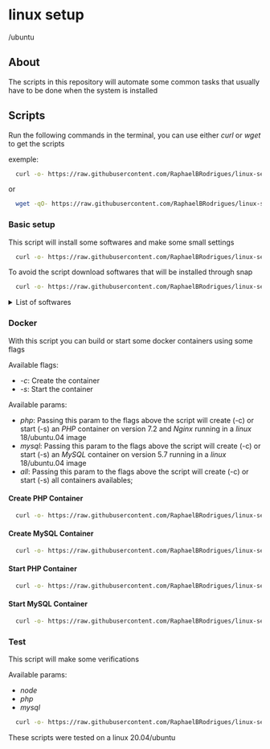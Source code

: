 # linux setup
/ubuntu
## About

The scripts in this repository will automate some common tasks that usually have to be done when the system is installed 

## Scripts

Run the following commands in the terminal, you can use either *curl* or *wget* to get the scripts

exemple:
```sh
  curl -o- https://raw.githubusercontent.com/RaphaelBRodrigues/linux-setup/master/ubuntu/setup.sh | bash;
```
or 
```sh
  wget -qO- https://raw.githubusercontent.com/RaphaelBRodrigues/linux-setup/master/ubuntu/setup.sh | bash;
```


### Basic setup

This script will install some softwares and make some small settings

```sh
  curl -o- https://raw.githubusercontent.com/RaphaelBRodrigues/linux-setup/master/ubuntu/setup.sh | bash;
```

To avoid the script download softwares that will be installed through snap
```sh
  curl -o- https://raw.githubusercontent.com/RaphaelBRodrigues/linux-setup/master/ubuntu/setup.sh | bash -s -- --no-snap
```

<details>
  <summary>
      List of softwares
  </summary>
  <ul>
    <li>
      <a target="_blank" href="https://dbeaver.io/">
        Dbeaver (dpkg)
      </a>
    </li>
    <li>
      <a target="_blank" href="https://www.docker.com/">
        Docker (apt)
      </a>
    </li>
    <li>
      <a target="_blank" href="https://git-scm.com/">
        Git (apt)
      </a>
    </li>
    <li>
      <a target="_blank" href="https://github.com/linuxdeepin/deepin-terminal">
        Deepin terminal (apt)
      </a>
    </li>
    <li>
      <a target="_blank" href="https://www.google.com/intl/pt-BR/chrome/">
        Google Chrome (apt)
      </a>
    </li>
    <li>
      <a target="_blank" href="https://store.steampowered.com/?l=portuguese">
        Steam (dpkg)
      </a>
    </li>
    <li>
      <a target="_blank" href="https://www.java.com/pt-BR/">
        Java (apt)
      </a>
    </li>
    <li>
      <a target="_blank" href="https://nodejs.org/en/">
        NodeJs (apt)
      </a>
    </li>
    <li>
      <a target="_blank" href="https://dbeaver.io/">
        NPM (apt)
      </a>
    </li>
    <li>
      <a target="_blank" href="https://yarnpkg.com/">
        Yarn (npm)
      </a>
    </li>
    <li>
      <a target="_blank" href="https://www.npmjs.com/package/nodemon">
        Nodemon (npm)
      </a>
    </li>
    <li>
      <a target="_blank" href="https://github.com/nvm-sh/nvm">
        NVM (cURL)
      </a>
    </li>
    <li>
      <a target="_blank" href="https://code.visualstudio.com/">
        VSCode (snap)
      </a>
    </li>
    <li>
      <a target="_blank" href="https://www.spotify.com/br/">
        Spotify (snap)
      </a>
    </li>
    <li>
      <a target="_blank" href="https://discord.com/">
        Discord (snap)
      </a>
    </li>
    <li>
      <a target="_blank" href="https://insomnia.rest/download">
        Insomnia (snap)
      </a>
    </li>
    <li>
      <a target="_blank" href="https://github.com/debauchee/barrier">
        Barrier (snap)
      </a>
    </li>
  </ul>
</details>

### Docker

With this script you can build or start some docker containers using some flags

Available flags:
* *-c*: Create the container
* *-s*: Start the container

Available params:
* *php*: Passing this param to the flags above the script will create (-c) or start (-s) an *PHP* container on version 7.2 and *Nginx* running in a *linux* 18/ubuntu.04 image
* *mysql*: Passing this param to the flags above the script will create (-c) or start (-s) an *MySQL* container on version 5.7 running in a *linux* 18/ubuntu.04 image
* *all*: Passing this param to the flags above the script will create (-c) or start (-s) all containers availables; 


#### Create PHP Container

```sh
  curl -o- https://raw.githubusercontent.com/RaphaelBRodrigues/linux-setup/master/ubuntu/docker.sh | bash -s -- -c php;
```

#### Create MySQL Container

```sh
  curl -o- https://raw.githubusercontent.com/RaphaelBRodrigues/linux-setup/master/ubuntu/docker.sh | bash -s -- -c mysql;
```

#### Start PHP Container

```sh
  curl -o- https://raw.githubusercontent.com/RaphaelBRodrigues/linux-setup/master/ubuntu/docker.sh | bash -s -- -s php;
```

#### Start MySQL Container

```sh
  curl -o- https://raw.githubusercontent.com/RaphaelBRodrigues/linux-setup/master/ubuntu/docker.sh | bash -s -- -s mysql;
```

### Test 
  This script will make some verifications 

  Available params:
* *node*
* *php*
* *mysql*


```sh
  curl -o- https://raw.githubusercontent.com/RaphaelBRodrigues/linux-setup/master/ubuntu/test.sh | bash -s -- php;
```



These scripts were tested on a linux 20.04/ubuntu 
